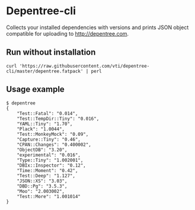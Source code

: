 # Depentree-cli

Collects your installed dependencies with versions and prints JSON object compatible for uploading to <http://depentree.com>.

## Run without installation

```
curl 'https://raw.githubusercontent.com/vti/depentree-cli/master/depentree.fatpack' | perl
```

## Usage example

```
$ depentree
{
    "Test::Fatal": "0.014",
    "Test::TempDir::Tiny": "0.016",
    "YAML::Tiny": "1.70",
    "Plack": "1.0044",
    "Test::MonkeyMock": "0.09",
    "Capture::Tiny": "0.46",
    "CPAN::Changes": "0.400002",
    "ObjectDB": "3.20",
    "experimental": "0.016",
    "Type::Tiny": "1.002001",
    "DBIx::Inspector": "0.12",
    "Time::Moment": "0.42",
    "Test::Deep": "1.127",
    "JSON::XS": "3.03",
    "DBD::Pg": "3.5.3",
    "Moo": "2.003002",
    "Test::More": "1.001014"
}
```
